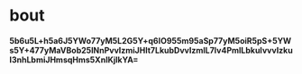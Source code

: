 # bout

#### 5b6u5L+h5a6J5YWo77yM5L2G5Y+q6IO955m95aSp77yM5oiR5pS+5YWs5Y+477yMaVBob25lNnPvvIzmiJHlt7LkubDvvIzmlL7lv4PmlLbkuIvvvIzkuI3nhLbmiJHmsqHms5XnlKjlkYA=
